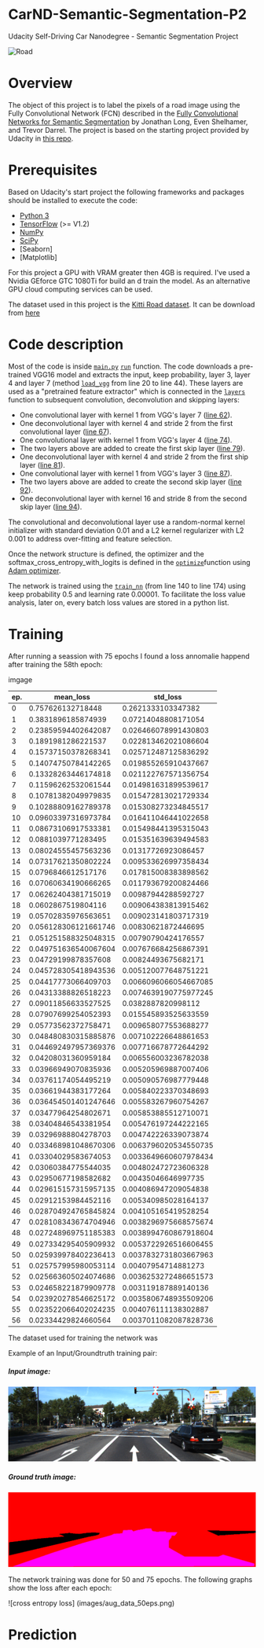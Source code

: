 # CarND-Semantic-Segmentation-P2
Udacity Self-Driving Car Nanodegree - Semantic Segmentation Project

![Road](images/road.gif)

# Overview

The object of this project is to label the pixels of a road image using the Fully Convolutional Network (FCN) described in the [Fully Convolutional Networks for Semantic Segmentation](https://people.eecs.berkeley.edu/~jonlong/long_shelhamer_fcn.pdf) by Jonathan Long, Even Shelhamer, and Trevor Darrel. The project is based on the starting project provided by Udacity in [this repo](https://github.com/udacity/CarND-Semantic-Segmentation).

# Prerequisites

Based on Udacity's start project the following frameworks and packages should be installed to execute the code:

- [Python 3](https://www.python.org/)
- [TensorFlow](https://www.tensorflow.org/) (>= V1.2)
- [NumPy](http://www.numpy.org/)
- [SciPy](https://www.scipy.org/)
- [Seaborn]
- [Matplotlib]

For this project a GPU with VRAM greater then 4GB is required. I've used a Nvidia GEforce GTC 1080Ti for build an d train the model.
As an alternative GPU cloud computing services can be used.

The dataset used in this project is the [Kitti Road dataset](http://www.cvlibs.net/datasets/kitti/eval_road.php). It can be download from [here](http://www.cvlibs.net/download.php?file=data_road.zip) 

# Code description

Most of the code is inside [`main.py`](./main.py) [`run`](./main.py#L178) function. The code downloads a pre-trained VGG16 model and extracts the input, keep probability, layer 3, layer 4 and layer 7 (method [`load_vgg`](./main.py#L20) from line 20 to line 44). These layers are used as a "pretrained feature extractor" which is connected in the [`layers`](./main.py#L49) function to subsequent convolution, deconvolution and skipping layers:

- One convolutional layer with kernel 1 from VGG's layer 7 ([line 62](./main.py#L62)).
- One deconvolutional layer with kernel 4 and stride 2 from the first convolutional layer ([line 67](./main.py#L67)).
- One convolutional layer with kernel 1 from VGG's layer 4 ([line 74](./main.py#L74)).
- The two layers above are added to create the first skip layer ([line 79](./main.py#L79)).
- One deconvolutional layer with kernel 4 and stride 2 from the first ship layer ([line 81](./main.py#L81)).
- One convolutional layer with kernel 1 from VGG's layer 3 ([line 87](./main.py#L87)).
- The two layers above are added to create the second skip layer ([line 92](./main.py#L92)).
- One deconvolutional layer with kernel 16 and stride 8 from the second skip layer ([line 94](./main.py#L94)).

The convolutional and deconvolutional layer use a random-normal kernel initializer with standard deviation 0.01 and a L2 kernel regularizer with L2 0.001 to address over-fitting and feature selection.

Once the network structure is defined, the optimizer and the softmax_cross_entropy_with_logits is defined in the [`optimize`](./main.py#L178)function using [Adam optimizer](https://en.wikipedia.org/wiki/Stochastic_gradient_descent#Adam).

The network is trained using the [`train_nn`](./main.py#L140) (from line 140 to line 174) using keep probability 0.5 and learning rate 0.00001. To facilitate the loss value analysis, later on, every batch loss values are stored in a python list.
# Training

After running a seassion with 75 epochs I found a loss annomalie happend after training the 58th epoch:

imgage



| ep.|  mean_loss           |  std_loss             | 
|----|----------------------|-----------------------| 
| 0  | 0.757626132718448    | 0.2621333103347382    | 
| 1  | 0.3831896185874939   | 0.07214048808171054   | 
| 2  | 0.23859594402642087  | 0.026466078991430803  | 
| 3  | 0.1891981286221537   | 0.022813462021086604  | 
| 4  | 0.15737150378268341  | 0.025712487125836292  | 
| 5  | 0.14074750784142265  | 0.019855265910437667  | 
| 6  | 0.13328263446174818  | 0.021122767571356754  | 
| 7  | 0.11596262532061544  | 0.014981631899539617  | 
| 8  | 0.10781382049979835  | 0.015472813021729334  | 
| 9  | 0.10288809162789378  | 0.015308273234845517  | 
| 10 | 0.09603397316973784  | 0.016411046441022658  | 
| 11 | 0.08673106917533381  | 0.015498441395315043  | 
| 12 | 0.0881039771283495   | 0.015351639639494583  | 
| 13 | 0.08024555457563236  | 0.01317726923086457   | 
| 14 | 0.07317621350802224  | 0.009533626997358434  | 
| 15 | 0.0796846612517176   | 0.017815008383898562  | 
| 16 | 0.07060634190666265  | 0.011793679200824466  | 
| 17 | 0.06262404381715019  | 0.00987944288592727   | 
| 18 | 0.0602867519804116   | 0.009064383813915462  | 
| 19 | 0.05702835976563651  | 0.009023141803717319  | 
| 20 | 0.056128306121661746 | 0.00830621872446695   | 
| 21 | 0.051251588325048315 | 0.00790790424176557   | 
| 22 | 0.049751636540067604 | 0.007676684256867391  | 
| 23 | 0.04729199878357608  | 0.00824493675682171   | 
| 24 | 0.045728305418943536 | 0.005120077648751221  | 
| 25 | 0.04417773066409703  | 0.0066096066054667085 | 
| 26 | 0.04313388826518223  | 0.0074639190775977245 | 
| 27 | 0.09011856633527525  | 0.0382887820998112    | 
| 28 | 0.07907699254052393  | 0.015545893525633559  | 
| 29 | 0.05773562372758471  | 0.009658077553688277  | 
| 30 | 0.048480830315885876 | 0.007102226648861653  | 
| 31 | 0.044692497957369376 | 0.007716678772644292  | 
| 32 | 0.04208031360959184  | 0.006556003236782038  | 
| 33 | 0.03966949070835936  | 0.005205969887007406  | 
| 34 | 0.03761174054495219  | 0.005090576987779448  | 
| 35 | 0.03661944383177264  | 0.005840223370348693  | 
| 36 | 0.036454501401247646 | 0.005583267960754267  | 
| 37 | 0.03477964254802671  | 0.005853885512710071  | 
| 38 | 0.03404846543381954  | 0.005476197244222165  | 
| 39 | 0.03296988804278703  | 0.004742226339073874  | 
| 40 | 0.033468981048670306 | 0.0063796020534550735 | 
| 41 | 0.03304029583674053  | 0.0033649660607978434 | 
| 42 | 0.03060384775544035  | 0.004802472723606328  | 
| 43 | 0.02950677198582682  | 0.00435046646997735   | 
| 44 | 0.029615157315957135 | 0.004086947209054838  | 
| 45 | 0.02912153984452116  | 0.005340985028164137  | 
| 46 | 0.028704924765845824 | 0.004105165419528254  | 
| 47 | 0.028108343674704946 | 0.0038296975668575674 | 
| 48 | 0.027248969751185383 | 0.0038994760867918604 | 
| 49 | 0.027334295405909932 | 0.0053722926516606455 | 
| 50 | 0.025939978402236413 | 0.0037832731803667963 | 
| 51 | 0.025757995980053114 | 0.00407954714881273   | 
| 52 | 0.025663605024074686 | 0.0036253272486651573 | 
| 53 | 0.024658221879909778 | 0.003119187889140136  | 
| 54 | 0.023920278546625172 | 0.0035806748935509206 | 
| 55 | 0.023522066402024235 | 0.004076111138302887  | 
| 56 | 0.02334429824660564  | 0.0037011082087828736 | 



The dataset used for training the network was

Example of an Input/Groundtruth training pair:

##### Input image:


![png](images/umm_000005.png)

##### Ground truth image:

![png](images/umm_road_000005.png)


The network training was done for 50 and 75 epochs. The following graphs show the loss after each epoch:

![cross entropy loss] (images/aug_data_50eps.png)


# Prediction 



